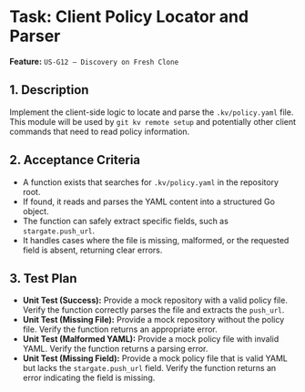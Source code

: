 # Task: Client Policy Locator and Parser

**Feature:** `US-G12 — Discovery on Fresh Clone`

## 1. Description

Implement the client-side logic to locate and parse the `.kv/policy.yaml` file. This module will be used by `git kv remote setup` and potentially other client commands that need to read policy information.

## 2. Acceptance Criteria

- A function exists that searches for `.kv/policy.yaml` in the repository root.
- If found, it reads and parses the YAML content into a structured Go object.
- The function can safely extract specific fields, such as `stargate.push_url`.
- It handles cases where the file is missing, malformed, or the requested field is absent, returning clear errors.

## 3. Test Plan

- **Unit Test (Success):** Provide a mock repository with a valid policy file. Verify the function correctly parses the file and extracts the `push_url`.
- **Unit Test (Missing File):** Provide a mock repository without the policy file. Verify the function returns an appropriate error.
- **Unit Test (Malformed YAML):** Provide a mock policy file with invalid YAML. Verify the function returns a parsing error.
- **Unit Test (Missing Field):** Provide a mock policy file that is valid YAML but lacks the `stargate.push_url` field. Verify the function returns an error indicating the field is missing.
